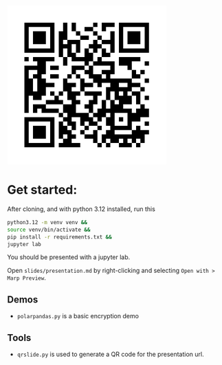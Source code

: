 ![](./polarpandas_github_repo_qr.png)

# Get started:

After cloning, and with python 3.12 installed, run this

```bash
python3.12 -m venv venv &&
source venv/bin/activate &&
pip install -r requirements.txt &&
jupyter lab
```

You should be presented with a jupyter lab.

Open `slides/presentation.md` by right-clicking and selecting `Open with > Marp Preview`.

## Demos

- `polarpandas.py` is a basic encryption demo

## Tools

- `qrslide.py` is used to generate a QR code for the presentation url.